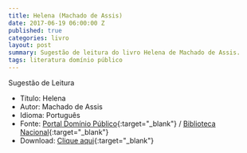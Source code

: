 ```yaml
---
title: Helena (Machado de Assis)
date: 2017-06-19 06:00:00 Z
published: true
categories: livro
layout: post
summary: Sugestão de leitura do livro Helena de Machado de Assis.
tags: literatura domínio público
---
```


Sugestão de Leitura

* Título: Helena
* Autor: Machado de Assis
* Idioma: Português
* Fonte: [Portal Domínio Público][PDP]{:target="_blank"} <i class="fa fa-external-link" aria-hidden="true"></i> / [Biblioteca Nacional][BN]{:target="_blank"} <i class="fa fa-external-link" aria-hidden="true"></i>
* Download: [Clique aqui][DOWNLOAD]{:target="_blank"} <i class="fa fa-external-link" aria-hidden="true"></i>

[DOWNLOAD]: http://www.dominiopublico.gov.br/pesquisa/DetalheObraForm.do?select_action=&co_obra=2091
[PDP]: http://www.dominiopublico.gov.br
[BN]: https://www.bn.gov.br/
